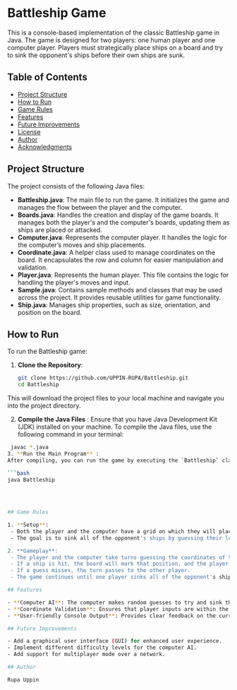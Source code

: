 # Battleship Game

This is a console-based implementation of the classic Battleship game in Java. The game is designed for two players: one human player and one computer player. Players must strategically place ships on a board and try to sink the opponent's ships before their own ships are sunk.

## Table of Contents
- [Project Structure](#project-structure)
- [How to Run](#how-to-run)
- [Game Rules](#game-rules)
- [Features](#features)
- [Future Improvements](#future-improvements)
- [License](#license)
- [Author](#author)
- [Acknowledgments](#acknowledgments)

## Project Structure

The project consists of the following Java files:

- **Battleship.java**: The main file to run the game. It initializes the game and manages the flow between the player and the computer.
- **Boards.java**: Handles the creation and display of the game boards. It manages both the player's and the computer's boards, updating them as ships are placed or attacked.
- **Computer.java**: Represents the computer player. It handles the logic for the computer’s moves and ship placements.
- **Coordinate.java**: A helper class used to manage coordinates on the board. It encapsulates the row and column for easier manipulation and validation.
- **Player.java**: Represents the human player. This file contains the logic for handling the player's moves and input.
- **Sample.java**: Contains sample methods and classes that may be used across the project. It provides reusable utilities for game functionality.
- **Ship.java**: Manages ship properties, such as size, orientation, and position on the board.

## How to Run

To run the Battleship game:

1. **Clone the Repository**:
   ```bash
   git clone https://github.com/UPPIN-RUPA/Battleship.git
   cd Battleship
This will download the project files to your local machine and navigate you into the project directory.

2. **Compile the Java Files** :
   Ensure that you have Java Development Kit (JDK) installed on your machine. To compile the Java files, use the following command in your terminal:

  ```bash
   javac *.java
3. **Run the Main Program** :
  After compiling, you can run the game by executing the `Battleship` class:

  ```bash
  java Battleship
   

   
   
## Game Rules

1. **Setup**:
   - Both the player and the computer have a grid on which they will place ships.
   - The goal is to sink all of the opponent's ships by guessing their locations.

2. **Gameplay**:
   - The player and the computer take turns guessing the coordinates of the opponent’s ships.
   - If a ship is hit, the board will mark that position, and the player gets another turn.
   - If a guess misses, the turn passes to the other player.
   - The game continues until one player sinks all of the opponent's ships.

## Features

- **Computer AI**: The computer makes random guesses to try and sink the player’s ships.
- **Coordinate Validation**: Ensures that player inputs are within the bounds of the board.
- **User-friendly Console Output**: Provides clear feedback on the current state of the game board.

## Future Improvements

- Add a graphical user interface (GUI) for enhanced user experience.
- Implement different difficulty levels for the computer AI.
- Add support for multiplayer mode over a network.

## Author

Rupa Uppin
   
